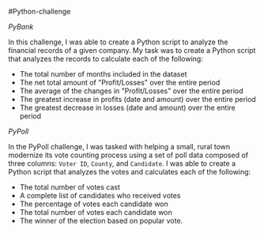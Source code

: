 #Python-challenge

*PyBank*

In this challenge, I was able to create a Python script to analyze the financial records of a given company. 
My task was to create a Python script that analyzes the records to calculate each of the following:

  * The total number of months included in the dataset
  * The net total amount of "Profit/Losses" over the entire period
  * The average of the changes in "Profit/Losses" over the entire period
  * The greatest increase in profits (date and amount) over the entire period
  * The greatest decrease in losses (date and amount) over the entire period


*PyPoll*

In the PyPoll challenge, I was tasked with helping a small, rural town modernize its vote counting process using a set of poll data composed of three columns: `Voter ID`, `County`, and `Candidate`.
I was able to create a Python script that analyzes the votes and calculates each of the following:

  * The total number of votes cast
  * A complete list of candidates who received votes
  * The percentage of votes each candidate won
  * The total number of votes each candidate won
  * The winner of the election based on popular vote.
 
